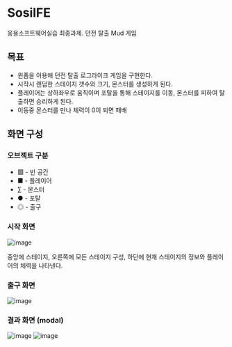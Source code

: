 # SosilFE
응용소프트웨어실습 최종과제. 던전 탈출 Mud 게임

## 목표
* 윈폼을 이용해 던전 탈출 로그라이크 게임을 구현한다.
* 시작시 랜덤한 스테이지 갯수와 크기, 몬스터를 생성하게 된다.
* 플레이어는 상하좌우로 움직이며 포탈을 통해 스테이지를 이동, 몬스터를 피하여 탈출하면 승리하게 된다.
* 이동중 몬스터를 만나 체력이 0이 되면 패배

## 화면 구성
### 오브젝트 구분
* ▩ - 빈 공간
* ■ - 플레이어
* ∑ - 몬스터
* ● - 포탈
* ◎ - 출구

### 시작 화면
![image](https://github.com/sailer10/SosilFE/assets/80940663/c5cf4215-f4cd-435b-8267-e2b89391fdba)


중앙에 스테이지, 오른쪽에 모든 스테이지 구성, 하단에 현재 스테이지의 정보와 플레이어의 체력을 나타낸다.

### 출구 화면
![image](https://github.com/sailer10/SosilFE/assets/80940663/384c37cb-bf89-48f6-88d2-af33f80b2c56)

### 결과 화면 (modal)
![image](https://github.com/sailer10/SosilFE/assets/80940663/e74fe329-f30a-49ab-b682-0862492100bc)
![image](https://github.com/sailer10/SosilFE/assets/80940663/20efa154-1401-459c-a780-8a9339708b4b)
